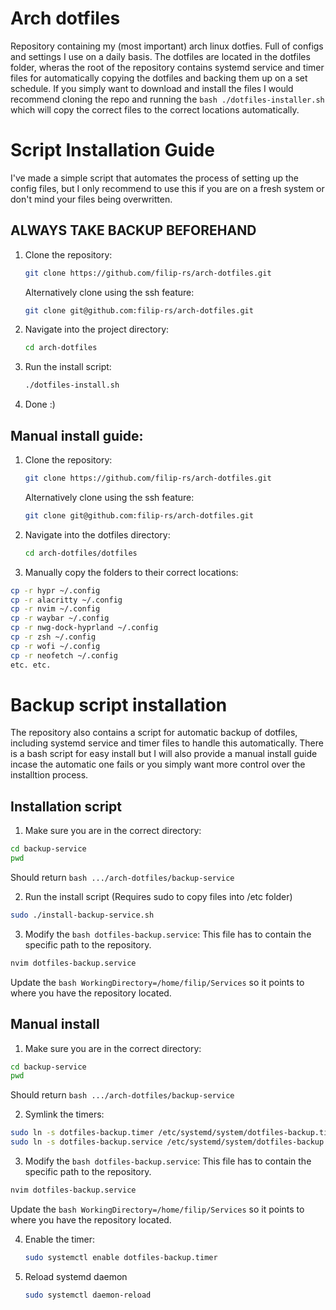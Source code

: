 # Arch dotfiles

Repository containing my (most important) arch linux dotfies. Full of configs and settings I use on a daily basis. The dotfiles are located in the dotfiles folder, wheras the root of the repository contains systemd service and timer files for automatically copying the dotfiles and backing them up on a set schedule. If you simply want to download and install the files I would recommend cloning the repo and running the `bash ./dotfiles-installer.sh` which will copy the correct files to the correct locations automatically.

# Script Installation Guide

I've made a simple script that automates the process of setting up the config files, but I only recommend to use this if you are on a fresh system or don't mind your files being overwritten.

## ALWAYS TAKE BACKUP BEFOREHAND

1. Clone the repository:

   ```bash
   git clone https://github.com/filip-rs/arch-dotfiles.git
   ```

   Alternatively clone using the ssh feature:

   ```bash
   git clone git@github.com:filip-rs/arch-dotfiles.git
   ```

2. Navigate into the project directory:

   ```bash
   cd arch-dotfiles
   ```

3. Run the install script:

   ```bash
   ./dotfiles-install.sh
   ```

4. Done :)

## Manual install guide:

1. Clone the repository:

   ```bash
   git clone https://github.com/filip-rs/arch-dotfiles.git
   ```

   Alternatively clone using the ssh feature:

   ```bash
   git clone git@github.com:filip-rs/arch-dotfiles.git
   ```

2. Navigate into the dotfiles directory:

   ```bash
   cd arch-dotfiles/dotfiles
   ```

3. Manually copy the folders to their correct locations:

```bash
cp -r hypr ~/.config
cp -r alacritty ~/.config
cp -r nvim ~/.config
cp -r waybar ~/.config
cp -r nwg-dock-hyprland ~/.config
cp -r zsh ~/.config
cp -r wofi ~/.config
cp -r neofetch ~/.config
etc. etc.
```

# Backup script installation

The repository also contains a script for automatic backup of dotfiles, including systemd service and timer files to handle this automatically. There is a bash script for easy install but I will also provide a manual install guide incase the automatic one fails or you simply want more control over the installtion process.

## Installation script

1. Make sure you are in the correct directory:

```bash
cd backup-service
pwd
```

Should return `bash .../arch-dotfiles/backup-service`

2. Run the install script (Requires sudo to copy files into /etc folder)

```bash
sudo ./install-backup-service.sh
```

3. Modify the `bash dotfiles-backup.service`:
   This file has to contain the specific path to the repository.

```bash
nvim dotfiles-backup.service
```

Update the `bash WorkingDirectory=/home/filip/Services` so it points to where you have the repository located.

## Manual install

1. Make sure you are in the correct directory:

```bash
cd backup-service
pwd
```

Should return `bash .../arch-dotfiles/backup-service`

2. Symlink the timers:

```bash
sudo ln -s dotfiles-backup.timer /etc/systemd/system/dotfiles-backup.timer
sudo ln -s dotfiles-backup.service /etc/systemd/system/dotfiles-backup.service
```

3. Modify the `bash dotfiles-backup.service`:
   This file has to contain the specific path to the repository.

```bash
nvim dotfiles-backup.service
```

Update the `bash WorkingDirectory=/home/filip/Services` so it points to where you have the repository located.

4. Enable the timer:

   ```bash
   sudo systemctl enable dotfiles-backup.timer
   ```

5. Reload systemd daemon
   ```bash
   sudo systemctl daemon-reload
   ```
